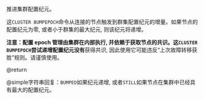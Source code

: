 推进集群配置纪元。

这`CLUSTER BUMPEPOCH`命令从连接的节点触发到群集配置纪元的增量。如果节点的配置纪元为零, 或者小于群集的最大纪元, 则该纪元将递增。

**注意：**配置 epoch 管理由集群在内部执行, 并依赖于获取节点的共识。这`CLUSTER BUMPEPOCH`尝试递增配置纪元**没有**获得共识, 因此使用它可能违反“上次故障转移获胜”规则。请谨慎使用。

@return

@simple字符串回复：`BUMPED`如果纪元递增, 或者`STILL`如果节点在集群中已经具有最大的配置纪元。
